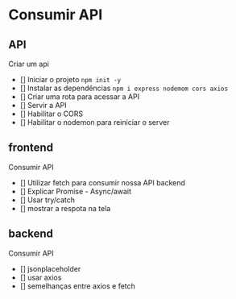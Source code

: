 # Consumir API

## API

Criar um api

- [] Iniciar o projeto `npm init -y`
- [] Instalar as dependências `npm i express nodemom cors axios`
- [] Criar uma rota para acessar a API
- [] Servir a API
- [] Habilitar o CORS
- [] Habilitar o nodemon para reiniciar o server

## frontend
Consumir API

- [] Utilizar fetch para consumir nossa API backend
- [] Explicar Promise - Async/await
- [] Usar try/catch
- [] mostrar a respota na tela

## backend
Consumir API
- [] jsonplaceholder
- [] usar axios
- [] semelhanças entre axios e fetch